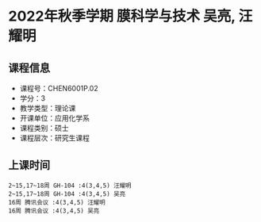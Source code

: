 # 2022年秋季学期 膜科学与技术 吴亮, 汪耀明






## 课程信息

- 课程号：CHEN6001P.02
- 学分：3
- 教学类型：理论课
- 开课单位：应用化学系
- 课程类别：硕士
- 课程层次：研究生课程

## 上课时间

```
2~15,17~18周 GH-104 :4(3,4,5) 汪耀明
2~15,17~18周 GH-104 :4(3,4,5) 吴亮
16周 腾讯会议 :4(3,4,5) 汪耀明
16周 腾讯会议 :4(3,4,5) 吴亮
```

